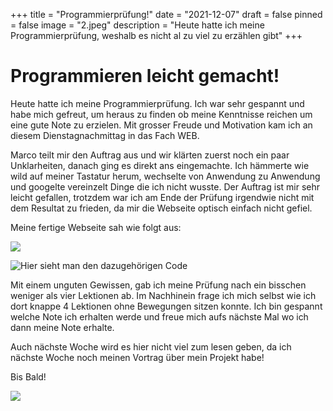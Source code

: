 +++
title = "Programmierprüfung!"
date = "2021-12-07"
draft = false
pinned = false
image = "2.jpeg"
description = "Heute hatte ich meine Programmierprüfung, weshalb es nicht al zu viel zu erzählen gibt"
+++
# Programmieren leicht gemacht!

Heute hatte ich meine Programmierprüfung. Ich war sehr gespannt und habe mich gefreut, um heraus zu finden ob meine Kenntnisse reichen um eine gute Note zu erzielen. Mit grosser Freude und Motivation kam ich an diesem Dienstagnachmittag in das Fach WEB.

Marco teilt mir den Auftrag aus und wir klärten zuerst noch ein paar Unklarheiten, danach ging es direkt ans eingemachte. Ich hämmerte wie wild auf meiner Tastatur herum, wechselte von Anwendung zu Anwendung und googelte vereinzelt Dinge die ich nicht wusste. Der Auftrag ist mir sehr leicht gefallen, trotzdem war ich am Ende der Prüfung irgendwie nicht mit dem Resultat zu frieden, da mir die Webseite optisch einfach nicht gefiel. 

Meine fertige Webseite sah wie folgt aus:

![](unbenannt.png)

![Hier sieht man den dazugehörigen Code](23.png)

Mit einem unguten Gewissen, gab ich meine Prüfung nach ein bisschen weniger als vier Lektionen ab. Im Nachhinein frage ich mich selbst wie ich dort knappe 4 Lektionen ohne Bewegungen sitzen konnte. Ich bin gespannt welche Note ich erhalten werde und freue mich aufs nächste Mal wo ich dann meine Note erhalte.

Auch nächste Woche wird es hier nicht viel zum lesen geben, da ich nächste Woche noch meinen Vortrag über mein Projekt habe!

Bis Bald!

![](viel-gluck-karte-3.gif)